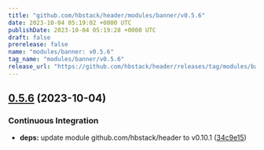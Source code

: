 ```yaml
---
title: "github.com/hbstack/header/modules/banner/v0.5.6"
date: 2023-10-04 05:19:02 +0000 UTC
publishDate: 2023-10-04 05:19:28 +0000 UTC
draft: false
prerelease: false
name: "modules/banner: v0.5.6"
tag_name: "modules/banner/v0.5.6"
release_url: "https://github.com/hbstack/header/releases/tag/modules/banner/v0.5.6"
---
```


## [0.5.6](https://github.com/hbstack/header/compare/modules/banner/v0.5.5...modules/banner/v0.5.6) (2023-10-04)


### Continuous Integration

* **deps:** update module github.com/hbstack/header to v0.10.1 ([34c9e15](https://github.com/hbstack/header/commit/34c9e151de2b8637149f116fc38f3181051006bb))
